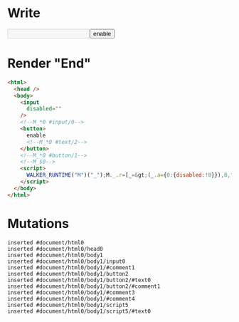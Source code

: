 # Write
  <input disabled><!--M_*0 #input/0--><button>enable<!--M_*0 #text/2--></button><!--M_*0 #button/1--><!--M_$0--><script>WALKER_RUNTIME("M")("_");M._.r=[_=>(_.a={0:{disabled:!0}}),0,"__tests__/template.marko_0_disabled",0];M._.w()</script>


# Render "End"
```html
<html>
  <head />
  <body>
    <input
      disabled=""
    />
    <!--M_*0 #input/0-->
    <button>
      enable
      <!--M_*0 #text/2-->
    </button>
    <!--M_*0 #button/1-->
    <!--M_$0-->
    <script>
      WALKER_RUNTIME("M")("_");M._.r=[_=&gt;(_.a={0:{disabled:!0}}),0,"__tests__/template.marko_0_disabled",0];M._.w()
    </script>
  </body>
</html>
```

# Mutations
```
inserted #document/html0
inserted #document/html0/head0
inserted #document/html0/body1
inserted #document/html0/body1/input0
inserted #document/html0/body1/#comment1
inserted #document/html0/body1/button2
inserted #document/html0/body1/button2/#text0
inserted #document/html0/body1/button2/#comment1
inserted #document/html0/body1/#comment3
inserted #document/html0/body1/#comment4
inserted #document/html0/body1/script5
inserted #document/html0/body1/script5/#text0
```
